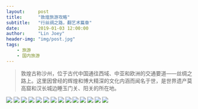 ```yaml
---
layout:     post
title:      "敦煌旅游攻略"
subtitle:   "行丝绸之路，翻艺术篇章"
date:       2019-01-03 12:00:00
author:     "Lin Joey"
header-img: "img/post.jpg"
tags:
    - 旅游
    - 国内旅游
---
```

>敦煌古称沙州，位于古代中国通往西域、中亚和欧洲的交通要道——丝绸之路上。这里因曾经的辉煌和博大精深的文化内涵而闻名于世，是世界遗产莫高窟和汉长城边睡玉门关、阳关的所在地。

![](https://linjoey-image.oss-cn-beijing.aliyuncs.com/我是驴友-敦煌_页面_01.jpg)
![](https://linjoey-image.oss-cn-beijing.aliyuncs.com/我是驴友-敦煌_页面_02.jpg)
![](https://linjoey-image.oss-cn-beijing.aliyuncs.com/我是驴友-敦煌_页面_03.jpg)
![](https://linjoey-image.oss-cn-beijing.aliyuncs.com/我是驴友-敦煌_页面_04.jpg)
![](https://linjoey-image.oss-cn-beijing.aliyuncs.com/我是驴友-敦煌_页面_05.jpg)
![](https://linjoey-image.oss-cn-beijing.aliyuncs.com/我是驴友-敦煌_页面_06.jpg)
![](https://linjoey-image.oss-cn-beijing.aliyuncs.com/我是驴友-敦煌_页面_07.jpg)
![](https://linjoey-image.oss-cn-beijing.aliyuncs.com/我是驴友-敦煌_页面_08.jpg)
![](https://linjoey-image.oss-cn-beijing.aliyuncs.com/我是驴友-敦煌_页面_09.jpg)
![](https://linjoey-image.oss-cn-beijing.aliyuncs.com/我是驴友-敦煌_页面_10.jpg)
![](https://linjoey-image.oss-cn-beijing.aliyuncs.com/我是驴友-敦煌_页面_11.jpg)
![](https://linjoey-image.oss-cn-beijing.aliyuncs.com/我是驴友-敦煌_页面_12.jpg)
![](https://linjoey-image.oss-cn-beijing.aliyuncs.com/我是驴友-敦煌_页面_13.jpg)
![](https://linjoey-image.oss-cn-beijing.aliyuncs.com/我是驴友-敦煌_页面_14.jpg)
